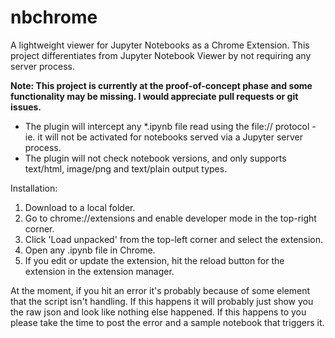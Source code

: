 # nbchrome
A lightweight viewer for Jupyter Notebooks as a Chrome Extension.
This project differentiates from Jupyter Notebook Viewer by not requiring any server process.

**Note: This project is currently at the proof-of-concept phase and some functionality may be missing.
I would appreciate pull requests or git issues.**

- The plugin will intercept any *.ipynb file read using the file:// protocol - ie. it will not
  be activated for notebooks served via a Jupyter server process.
- The plugin will not check notebook versions, and only supports text/html, image/png and text/plain output types.

Installation:
1. Download to a local folder.
2. Go to chrome://extensions and enable developer mode in the top-right corner.
3. Click 'Load unpacked' from the top-left corner and select the extension.
4. Open any .ipynb file in Chrome.
5. If you edit or update the extension, hit the reload button for the extension in the extension manager.

At the moment, if you hit an error it's probably because of some element that the script isn't handling.
If this happens it will probably just show you the raw json and look like nothing else happened.
If this happens to you please take the time to post the error and a sample notebook that triggers it.
